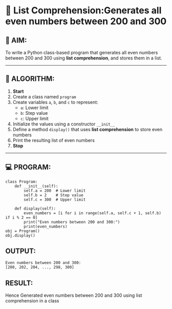 # 🧾 List Comprehension:Generates all even numbers between 200 and 300
## 🎯 AIM:
To write a Python class-based program that generates all even numbers between 200 and 300 using **list comprehension**, and stores them in a list.

---

## 🧠 ALGORITHM:

1. **Start**
2. Create a class named `program`
3. Create variables `a`, `b`, and `c` to represent:
   - `a`: Lower limit
   - `b`: Step value
   - `c`: Upper limit
4. Initialize the values using a constructor `__init__`
5. Define a method `display()` that uses **list comprehension** to store even numbers
6. Print the resulting list of even numbers
7. **Stop**

---

## 💻 PROGRAM:
```
class Program:
    def __init__(self):
        self.a = 200  # Lower limit
        self.b = 2    # Step value
        self.c = 300  # Upper limit

    def display(self):
        even_numbers = [i for i in range(self.a, self.c + 1, self.b) if i % 2 == 0]
        print("Even numbers between 200 and 300:")
        print(even_numbers)
obj = Program()
obj.display()
```

## OUTPUT:
```
Even numbers between 200 and 300:
[200, 202, 204, ..., 298, 300]
```
## RESULT:
Hence Generated even numbers between 200 and 300 using list comprehension in a class
